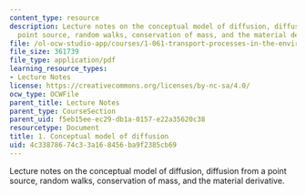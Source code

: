 ```yaml
---
content_type: resource
description: Lecture notes on the conceptual model of diffusion, diffusion from a
  point source, random walks, conservation of mass, and the material derivative.
file: /ol-ocw-studio-app/courses/1-061-transport-processes-in-the-environment-fall-2008/4c33878674c33a168456ba9f2385cb69_conserve.pdf
file_size: 361739
file_type: application/pdf
learning_resource_types:
- Lecture Notes
license: https://creativecommons.org/licenses/by-nc-sa/4.0/
ocw_type: OCWFile
parent_title: Lecture Notes
parent_type: CourseSection
parent_uid: f5eb15ee-ec29-db1a-0157-e22a35620c38
resourcetype: Document
title: 1. Conceptual model of diffusion
uid: 4c338786-74c3-3a16-8456-ba9f2385cb69
---
```

Lecture notes on the conceptual model of diffusion, diffusion from a point source, random walks, conservation of mass, and the material derivative.
